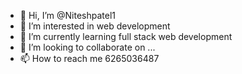 - 👋 Hi, I’m @Niteshpatel1
- 👀 I’m interested in  web development
- 🌱 I’m currently learning full stack web development
- 💞️ I’m looking to collaborate on ...
- 📫 How to reach me 6265036487

<!---
Niteshpatel1/Niteshpatel1 is a ✨ special ✨ repository because its `README.md` (this file) appears on your GitHub profile.
You can click the Preview link to take a look at your changes.
--->
